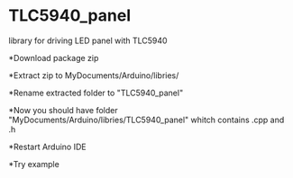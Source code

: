 TLC5940_panel
=============

library for driving LED panel with TLC5940

*Download package zip

*Extract zip to MyDocuments/Arduino/libries/

*Rename extracted folder to "TLC5940_panel"

*Now you should have folder  "MyDocuments/Arduino/libries/TLC5940_panel" whitch contains .cpp and .h

*Restart Arduino IDE

*Try example
